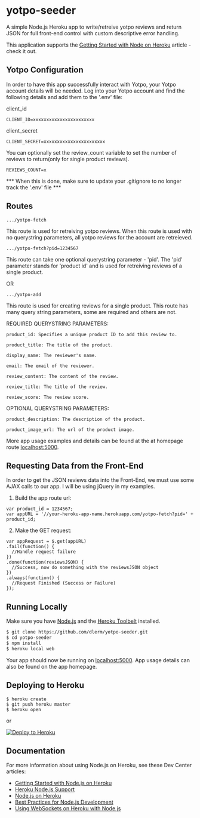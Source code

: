 # yotpo-seeder

A simple Node.js Heroku app to write/retreive yotpo reviews and return JSON for full front-end control with custom descriptive error handling.

This application supports the [Getting Started with Node on Heroku](https://devcenter.heroku.com/articles/getting-started-with-nodejs) article - check it out.

## Yotpo Configuration

In order to have this app successfully interact with Yotpo, your Yotpo account details will be needed. Log into your Yotpo account and find the following details and add them to the '.env' file:

client_id
```
CLIENT_ID=xxxxxxxxxxxxxxxxxxxxxxx
```

client_secret
```
CLIENT_SECRET=xxxxxxxxxxxxxxxxxxxxxxx
```

You can optionally set the review_count variable to set the number of reviews to return(only for single product reviews).
```
REVIEWS_COUNT=x
```

*** When this is done, make sure to update your .gitignore to no longer track the '.env' file ***

## Routes

```
.../yotpo-fetch
```

This route is used for retreiving yotpo reviews. When this route is used with no querystring parameters, all yotpo reviews for the account are retreieved. 


```
.../yotpo-fetch?pid=1234567
```

This route can take one optional querystring parameter - 'pid'. The 'pid' parameter stands for 'product id' and is used for retreiving reviews of a single product.

OR

```
.../yotpo-add
```

This route is used for creating reviews for a single product. This route has many query string parameters, some are required and others are not.

REQUIRED QUERYSTRING PARAMETERS:
```
product_id: Specifies a unique product ID to add this review to.
```
```
product_title: The title of the product.
```
```
display_name: The reviewer's name.
```
```
email: The email of the reviewer.
```
```
review_content: The content of the review.
```
```
review_title: The title of the review.
```
```
review_score: The review score.
```

OPTIONAL QUERYSTRING PARAMETERS:
```
product_description: The description of the product.
```
```
product_image_url: The url of the product image.
```

More app usage examples and details can be found at the at homepage route [localhost:5000](http://localhost:5000/). 

## Requesting Data from the Front-End

In order to get the JSON reviews data into the Front-End, we must use some AJAX calls to our app. I will be using jQuery in my examples.

1) Build the app route url:
```
var product_id = 1234567;
var appURL = '//your-heroku-app-name.herokuapp.com/yotpo-fetch?pid=' + product_id;
```

2) Make the GET request:
```
var appRequest = $.get(appURL)
.fail(function() {
  //Handle request failure
})
.done(function(reviewsJSON) {
  //Success, now do something with the reviewsJSON object
})
.always(function() {
  //Request Finished (Success or Failure)
});
```

## Running Locally

Make sure you have [Node.js](http://nodejs.org/) and the [Heroku Toolbelt](https://toolbelt.heroku.com/) installed.

```sh
$ git clone https://github.com/dlerm/yotpo-seeder.git
$ cd yotpo-seeder
$ npm install
$ heroku local web
```

Your app should now be running on [localhost:5000](http://localhost:5000/). App usage details can also be found on the app homepage.

## Deploying to Heroku

```
$ heroku create
$ git push heroku master
$ heroku open
```
or

[![Deploy to Heroku](https://www.herokucdn.com/deploy/button.png)](https://heroku.com/deploy)

## Documentation

For more information about using Node.js on Heroku, see these Dev Center articles:

- [Getting Started with Node.js on Heroku](https://devcenter.heroku.com/articles/getting-started-with-nodejs)
- [Heroku Node.js Support](https://devcenter.heroku.com/articles/nodejs-support)
- [Node.js on Heroku](https://devcenter.heroku.com/categories/nodejs)
- [Best Practices for Node.js Development](https://devcenter.heroku.com/articles/node-best-practices)
- [Using WebSockets on Heroku with Node.js](https://devcenter.heroku.com/articles/node-websockets)
